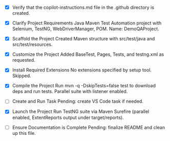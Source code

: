 - [x] Verify that the copilot-instructions.md file in the .github directory is created.

- [x] Clarify Project Requirements
	Java Maven Test Automation project with Selenium, TestNG, WebDriverManager, POM. Name: DemoQAProject.

- [x] Scaffold the Project
	Created Maven structure with src/test/java and src/test/resources.

- [x] Customize the Project
	Added BaseTest, Pages, Tests, and testng.xml as requested.

- [x] Install Required Extensions
	No extensions specified by setup tool. Skipped.

 - [x] Compile the Project
	Run mvn -q -DskipTests=false test to download deps and run tests. Parallel suite with listener enabled.

- [ ] Create and Run Task
	Pending: create VS Code task if needed.

 - [x] Launch the Project
	Run TestNG suite via Maven Surefire (parallel enabled, ExtentReports output under target/reports).

 - [ ] Ensure Documentation is Complete
	Pending: finalize README and clean up this file.
